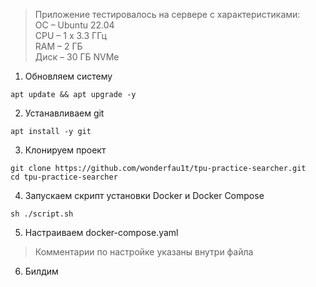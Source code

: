 > Приложение тестировалось на сервере с характеристиками:\
> OC – Ubuntu 22.04\
> CPU – 1 x 3.3 ГГц\
> RAM – 2 ГБ\
> Диск – 30 ГБ NVMe

1. Обновляем систему

```shell
apt update && apt upgrade -y
```

2. Устанавливаем git

```shell
apt install -y git
```

3. Клонируем проект

```shell
git clone https://github.com/wonderfau1t/tpu-practice-searcher.git
cd tpu-practice-searcher
```

4. Запускаем скрипт установки Docker и Docker Compose

```shell
sh ./script.sh
```

5. Настраиваем docker-compose.yaml
> Комментарии по настройке указаны внутри файла
6. Билдим